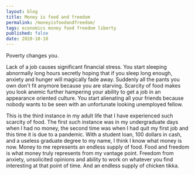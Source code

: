 ```yaml
---
layout: blog
title: Money is food and freedom
permalink: /moneyisfoodandfreedom/
tags: economics money food freedom liberty
published: false
date: 2020-10-10
---
```


Poverty changes you.

Lack of a job causes significant financial stress. You start sleeping abnormally long hours secretly hoping that if you sleep long enough, anxiety and hunger will magically fade away. Suddenly all the pants you own don't fit anymore because you are starving. Scarcity of food makes you look anemic further hampering your ability to get a job in an appearance oriented culture. You start alienating all your friends because nobody wants to be seen with an unfortunate looking unemployed fellow.

This is the third instance in my adult life that I have experienced such scarcity of food.  The first such instance was in my undergraduate days when I had no money,  the second time was when I had quit my first job and this time it is due to a pandemic.
With a student loan, 100 dollars in cash, and a useless graduate degree to my name, I think I know what money is now. Money to me represents an endless supply of food. Food and freedom is what money truly represents from my vantage point. Freedom from anxiety, unsolicited opinions and ability to work on whatever you find interesting at that point of time. And an endless supply of chicken tikka.